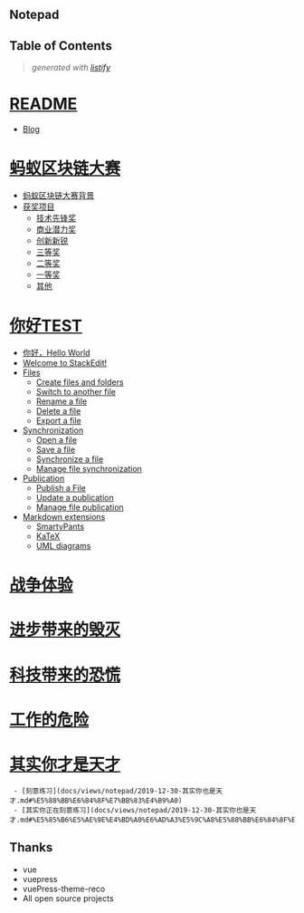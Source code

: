 Notepad
---------------

<!-- start listify -->

Table of Contents
-----------
  > *generated with [listify](https://github.com/ifuture-pro/listify)*

# [README](docs/README.md#readme)

   - [Blog](docs/README.md#blog)

# [蚂蚁区块链大赛](docs/views/2019-09-27-蚂蚁区块链.md#%E8%9A%82%E8%9A%81%E5%8C%BA%E5%9D%97%E9%93%BE%E5%A4%A7%E8%B5%9B)

   - [蚂蚁区块链大赛背景](docs/views/2019-09-27-蚂蚁区块链.md#%E8%9A%82%E8%9A%81%E5%8C%BA%E5%9D%97%E9%93%BE%E5%A4%A7%E8%B5%9B%E8%83%8C%E6%99%AF)
   - [获奖项目](docs/views/2019-09-27-蚂蚁区块链.md#%E8%8E%B7%E5%A5%96%E9%A1%B9%E7%9B%AE)
     - [技术先锋奖](docs/views/2019-09-27-蚂蚁区块链.md#%E6%8A%80%E6%9C%AF%E5%85%88%E9%94%8B%E5%A5%96)
     - [商业潜力奖](docs/views/2019-09-27-蚂蚁区块链.md#%E5%95%86%E4%B8%9A%E6%BD%9C%E5%8A%9B%E5%A5%96)
     - [创新新锐](docs/views/2019-09-27-蚂蚁区块链.md#%E5%88%9B%E6%96%B0%E6%96%B0%E9%94%90)
     - [三等奖](docs/views/2019-09-27-蚂蚁区块链.md#%E4%B8%89%E7%AD%89%E5%A5%96)
     - [二等奖](docs/views/2019-09-27-蚂蚁区块链.md#%E4%BA%8C%E7%AD%89%E5%A5%96)
     - [一等奖](docs/views/2019-09-27-蚂蚁区块链.md#%E4%B8%80%E7%AD%89%E5%A5%96)
     - [其他](docs/views/2019-09-27-蚂蚁区块链.md#%E5%85%B6%E4%BB%96)

# [你好TEST](docs/views/2019-11-01-你好.md#%E4%BD%A0%E5%A5%BDtest)

   - [你好，Hello World](docs/views/2019-11-01-你好.md#%E4%BD%A0%E5%A5%BDhello-world)
 - [Welcome to StackEdit!](docs/views/2019-11-01-你好.md#welcome-to-stackedit)
 - [Files](docs/views/2019-11-01-你好.md#files)
   - [Create files and folders](docs/views/2019-11-01-你好.md#create-files-and-folders)
   - [Switch to another file](docs/views/2019-11-01-你好.md#switch-to-another-file)
   - [Rename a file](docs/views/2019-11-01-你好.md#rename-a-file)
   - [Delete a file](docs/views/2019-11-01-你好.md#delete-a-file)
   - [Export a file](docs/views/2019-11-01-你好.md#export-a-file)
 - [Synchronization](docs/views/2019-11-01-你好.md#synchronization)
   - [Open a file](docs/views/2019-11-01-你好.md#open-a-file)
   - [Save a file](docs/views/2019-11-01-你好.md#save-a-file)
   - [Synchronize a file](docs/views/2019-11-01-你好.md#synchronize-a-file)
   - [Manage file synchronization](docs/views/2019-11-01-你好.md#manage-file-synchronization)
 - [Publication](docs/views/2019-11-01-你好.md#publication)
   - [Publish a File](docs/views/2019-11-01-你好.md#publish-a-file)
   - [Update a publication](docs/views/2019-11-01-你好.md#update-a-publication)
   - [Manage file publication](docs/views/2019-11-01-你好.md#manage-file-publication)
 - [Markdown extensions](docs/views/2019-11-01-你好.md#markdown-extensions)
   - [SmartyPants](docs/views/2019-11-01-你好.md#smartypants)
   - [KaTeX](docs/views/2019-11-01-你好.md#katex)
   - [UML diagrams](docs/views/2019-11-01-你好.md#uml-diagrams)

# [战争体验](docs/views/notepad/2019-11-03-战争体验.md#%E6%88%98%E4%BA%89%E4%BD%93%E9%AA%8C)



# [进步带来的毁灭](docs/views/notepad/2019-11-07-进步带来的毁灭.md#%E8%BF%9B%E6%AD%A5%E5%B8%A6%E6%9D%A5%E7%9A%84%E6%AF%81%E7%81%AD)



# [科技带来的恐慌](docs/views/notepad/2019-11-12-科技带来的恐慌.md#%E7%A7%91%E6%8A%80%E5%B8%A6%E6%9D%A5%E7%9A%84%E6%81%90%E6%85%8C)



# [工作的危险](docs/views/notepad/2019-12-07-工作的危险.md#%E5%B7%A5%E4%BD%9C%E7%9A%84%E5%8D%B1%E9%99%A9)



# [其实你才是天才](docs/views/notepad/2019-12-30-其实你也是天才.md#%E5%85%B6%E5%AE%9E%E4%BD%A0%E6%89%8D%E6%98%AF%E5%A4%A9%E6%89%8D)

     - [刻意练习](docs/views/notepad/2019-12-30-其实你也是天才.md#%E5%88%BB%E6%84%8F%E7%BB%83%E4%B9%A0)
     - [其实你正在刻意练习](docs/views/notepad/2019-12-30-其实你也是天才.md#%E5%85%B6%E5%AE%9E%E4%BD%A0%E6%AD%A3%E5%9C%A8%E5%88%BB%E6%84%8F%E7%BB%83%E4%B9%A0)
<!-- end listify -->


















Thanks
-------
 * vue
 * vuepress
 * vuePress-theme-reco
 * All open source projects